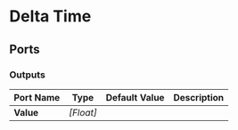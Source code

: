 # Delta Time

## Ports

### Outputs

Port Name|Type|Default Value|Description
---|---|---|---
**Value**|_[Float]_||
